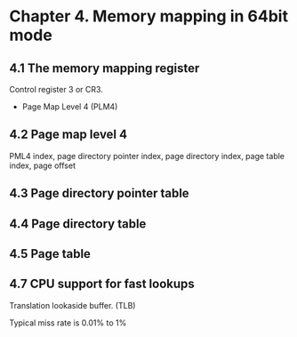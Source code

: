 # Chapter 4. Memory mapping in 64bit mode 

## 4.1 The memory mapping register 

Control register 3 or CR3. 

- Page Map Level 4 (PLM4) 


## 4.2 Page map level 4

PML4 index, page directory pointer index, page directory index, page table index, page offset


## 4.3 Page directory pointer table 



## 4.4 Page directory table 


## 4.5 Page table 


## 4.7 CPU support for fast lookups 

Translation lookaside buffer. (TLB) 

Typical miss rate is 0.01% to 1% 


